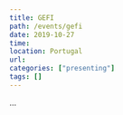 ```yaml
---
title: GEFI
path: /events/gefi
date: 2019-10-27
time: 
location: Portugal
url: 
categories: ["presenting"]
tags: []
---
```


...
